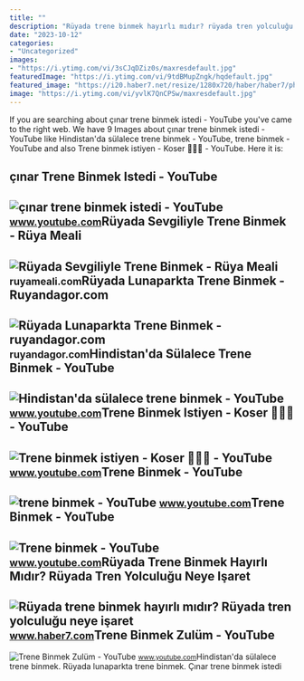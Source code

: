 ```yaml
---
title: ""
description: "Rüyada trene binmek hayırlı mıdır? rüyada tren yolculuğu neye işaret"
date: "2023-10-12"
categories:
- "Uncategorized"
images:
- "https://i.ytimg.com/vi/3sCJqDZiz0s/maxresdefault.jpg"
featuredImage: "https://i.ytimg.com/vi/9tdBMupZngk/hqdefault.jpg"
featured_image: "https://i20.haber7.net/resize/1280x720/haber/haber7/photos/2021/52/ruyada_trenle_yolculuk_yapmak_hayirli_midir_ruyada_tren_gormek_neye_isaret_eder_1640846376_9616.jpg"
image: "https://i.ytimg.com/vi/yvlK7QnCPSw/maxresdefault.jpg"
---
```


If you are searching about çınar trene binmek istedi - YouTube you've came to the right web. We have 9 Images about çınar trene binmek istedi - YouTube like Hindistan'da sülalece trene binmek - YouTube, trene binmek - YouTube and also Trene binmek istiyen - Koser 🤣😅😂 - YouTube. Here it is:

çınar Trene Binmek Istedi - YouTube
-----------------------------------

 ![çınar trene binmek istedi - YouTube](https://i.ytimg.com/vi/yvlK7QnCPSw/maxresdefault.jpg) <small>www.youtube.com</small>Rüyada Sevgiliyle Trene Binmek - Rüya Meali
-------------------------------------------

 ![Rüyada Sevgiliyle Trene Binmek - Rüya Meali](http://ruyameali.com/wp-content/uploads/2018/06/Trene-Binmek-810x321.jpg) <small>ruyameali.com</small>Rüyada Lunaparkta Trene Binmek - Ruyandagor.com
-----------------------------------------------

 ![Rüyada Lunaparkta Trene Binmek - ruyandagor.com](https://images.ruyandagor.com/2017/04/lunaparkta-trene-binmek-1435.jpg) <small>ruyandagor.com</small>Hindistan'da Sülalece Trene Binmek - YouTube
--------------------------------------------

 ![Hindistan'da sülalece trene binmek - YouTube](https://i.ytimg.com/vi/3sCJqDZiz0s/maxresdefault.jpg) <small>www.youtube.com</small>Trene Binmek Istiyen - Koser 🤣😅😂 - YouTube
------------------------------------------

 ![Trene binmek istiyen - Koser 🤣😅😂 - YouTube](https://i.ytimg.com/vi/-9I05931WII/maxresdefault.jpg) <small>www.youtube.com</small>Trene Binmek - YouTube
----------------------

 ![trene binmek - YouTube](https://i.ytimg.com/vi/lk6dOHVChDM/maxres2.jpg?sqp=-oaymwEoCIAKENAF8quKqQMcGADwAQH4Ac4FgAKACooCDAgAEAEYTSBcKGUwDw==&rs=AOn4CLCGH5skbrI9w_dALtLpyPtlqTvoaA) <small>www.youtube.com</small>Trene Binmek - YouTube
----------------------

 ![Trene binmek - YouTube](https://i.ytimg.com/vi/rpTwBe1DcFs/maxresdefault.jpg?sqp=-oaymwEmCIAKENAF8quKqQMa8AEB-AGUA4AC0AWKAgwIABABGGUgZChZMA8=&rs=AOn4CLDP09skQYJUM3UtD0SU9drDajKUoQ) <small>www.youtube.com</small>Rüyada Trene Binmek Hayırlı Mıdır? Rüyada Tren Yolculuğu Neye Işaret
--------------------------------------------------------------------

 ![Rüyada trene binmek hayırlı mıdır? Rüyada tren yolculuğu neye işaret](https://i20.haber7.net/resize/1280x720/haber/haber7/photos/2021/52/ruyada_trenle_yolculuk_yapmak_hayirli_midir_ruyada_tren_gormek_neye_isaret_eder_1640846376_9616.jpg) <small>www.haber7.com</small>Trene Binmek Zulüm - YouTube
----------------------------

 ![Trene Binmek Zulüm - YouTube](https://i.ytimg.com/vi/9tdBMupZngk/hqdefault.jpg) <small>www.youtube.com</small>Hindistan'da sülalece trene binmek. Rüyada lunaparkta trene binmek. Çınar trene binmek istedi
